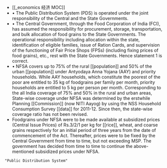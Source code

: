 - [[_economics 经济 MOC]]
- • The Public Distribution System (PDS) is operated under the joint responsibility of the Central and the State Governments.
 - • The Central Government, through the Food Corporation of India (FCI), has assumed the responsibility for procurement, storage, transportation, and bulk allocation of food grains to the State Governments. The operational responsibility including allocation within the state, identification of eligible families, issue of Ration Cards, and supervision of the functioning of Fair Price Shops (FPSs) (including fixing prices of food grains), etc., rest with the State Governments. Hence statement 1 is correct.
 - • NFSA covers up to 75% of the rural [[population]] and 50% of the urban [[population]] under Antyodaya Anna Yojana (AAY) and priority households. While AAY households, which constitute the poorest of the poor are entitled to 35 kg of foodgrains per family per month, priority households are entitled to 5 kg per person per month. Corresponding to the all India coverage of 75% and 50% in the rural and urban areas, State-wise coverage under NFSA was determined by the erstwhile Planning [[Commission]] (now NITI Aayog) by using the NSS Household Consumption Survey [[data]] for 2011-12. Since then, the state-wise coverage ratio has not been revised.
 - Foodgrains under NFSA were to be made available at subsidized prices (Central Issue Prices) of Rs.3/2/1 per kg for [[rice]], wheat, and coarse grains respectively for an initial period of three years from the date of commencement of the Act. Thereafter, prices were to be fixed by the Central Government from time to time, but not exceeding MSP. The government has decided from time to time to continue the above-mentioned subsidized prices under NFSA.

```query
"Public Distribution System"
```